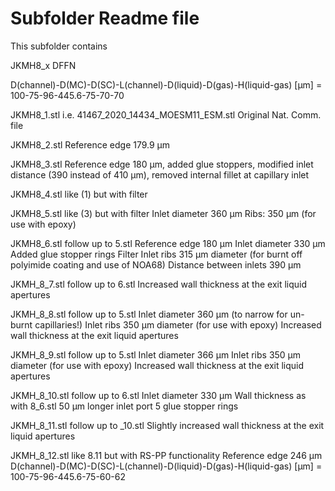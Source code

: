 # Subfolder Readme file
This subfolder contains


JKMH8_x DFFN

D(channel)-D(MC)-D(SC)-L(channel)-D(liquid)-D(gas)-H(liquid-gas) [µm]
= 100-75-96-445.6-75-70-70

JKMH8_1.stl
i.e. 41467_2020_14434_MOESM11_ESM.stl 
Original Nat. Comm. file

JKMH8_2.stl 
Reference edge 179.9 µm

JKMH8_3.stl 
Reference edge 180 µm, added glue stoppers, modified inlet distance 
(390 instead of 410 µm), removed internal fillet at capillary inlet

JKMH8_4.stl 
like (1) but with filter

JKMH8_5.stl 
like (3) but with filter
Inlet diameter 360 µm
Ribs: 350 µm (for use with epoxy)

JKMH8_6.stl
follow up to 5.stl 
Reference edge 180 µm
Inlet diameter 330 µm
Added glue stopper rings
Filter
Inlet ribs 315 µm diameter (for burnt off polyimide coating and use of NOA68)
Distance between inlets 390 µm

JKMH_8_7.stl
follow up to 6.stl
Increased wall thickness at the exit liquid apertures

JKMH_8_8.stl
follow up to 5.stl
Inlet diameter 360 µm (to narrow for un-burnt capillaries!)
Inlet ribs 350 µm diameter (for use with epoxy)
Increased wall thickness at the exit liquid apertures

JKMH_8_9.stl
follow up to 5.stl
Inlet diameter 366 µm
Inlet ribs 350 µm diameter (for use with epoxy)
Increased wall thickness at the exit liquid apertures

JKMH_8_10.stl
follow up to 6.stl
Inlet diameter 330 µm
Wall thickness as with 8_6.stl
50 µm longer inlet port
5 glue stopper rings

JKMH_8_11.stl
follow up to _10.stl
Slightly increased wall thickness 
at the exit liquid apertures

JKMH_8_12.stl
like 8.11 but with RS-PP functionality
Reference edge 246 µm
D(channel)-D(MC)-D(SC)-L(channel)-D(liquid)-D(gas)-H(liquid-gas) [µm]
= 100-75-96-445.6-75-60-62






